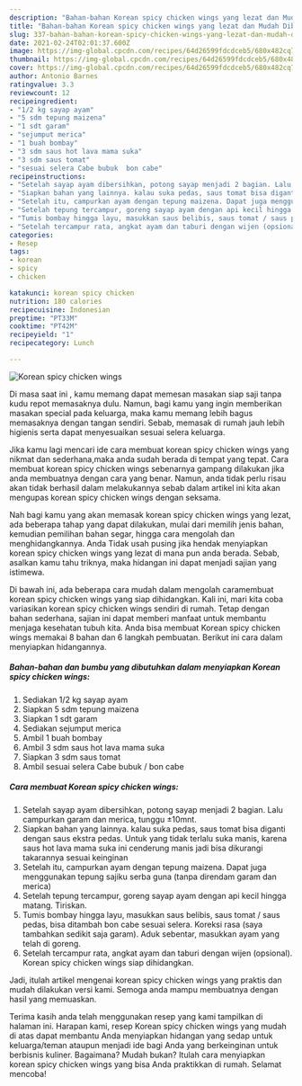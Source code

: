 ```yaml
---
description: "Bahan-bahan Korean spicy chicken wings yang lezat dan Mudah Dibuat"
title: "Bahan-bahan Korean spicy chicken wings yang lezat dan Mudah Dibuat"
slug: 337-bahan-bahan-korean-spicy-chicken-wings-yang-lezat-dan-mudah-dibuat
date: 2021-02-24T02:01:37.600Z
image: https://img-global.cpcdn.com/recipes/64d26599fdcdceb5/680x482cq70/korean-spicy-chicken-wings-foto-resep-utama.jpg
thumbnail: https://img-global.cpcdn.com/recipes/64d26599fdcdceb5/680x482cq70/korean-spicy-chicken-wings-foto-resep-utama.jpg
cover: https://img-global.cpcdn.com/recipes/64d26599fdcdceb5/680x482cq70/korean-spicy-chicken-wings-foto-resep-utama.jpg
author: Antonio Barnes
ratingvalue: 3.3
reviewcount: 12
recipeingredient:
- "1/2 kg sayap ayam"
- "5 sdm tepung maizena"
- "1 sdt garam"
- "sejumput merica"
- "1 buah bombay"
- "3 sdm saus hot lava mama suka"
- "3 sdm saus tomat"
- "sesuai selera Cabe bubuk  bon cabe"
recipeinstructions:
- "Setelah sayap ayam dibersihkan, potong sayap menjadi 2 bagian. Lalu campurkan garam dan merica, tunggu ±10mnt."
- "Siapkan bahan yang lainnya. kalau suka pedas, saus tomat bisa diganti dengan saus ekstra pedas. Untuk yang tidak terlalu suka manis, karena saus hot lava mama suka ini cenderung manis jadi bisa dikurangi takarannya sesuai keinginan"
- "Setelah itu, campurkan ayam dengan tepung maizena. Dapat juga menggunakan tepung sajiku serba guna (tanpa direndam garam dan merica)"
- "Setelah tepung tercampur, goreng sayap ayam dengan api kecil hingga matang. Tiriskan."
- "Tumis bombay hingga layu, masukkan saus belibis, saus tomat / saus pedas, bisa ditambah bon cabe sesuai selera. Koreksi rasa (saya tambahkan sedikit saja garam). Aduk sebentar, masukkan ayam yang telah di goreng."
- "Setelah tercampur rata, angkat ayam dan taburi dengan wijen (opsional). Korean spicy chicken wings siap dihidangkan."
categories:
- Resep
tags:
- korean
- spicy
- chicken

katakunci: korean spicy chicken 
nutrition: 180 calories
recipecuisine: Indonesian
preptime: "PT33M"
cooktime: "PT42M"
recipeyield: "1"
recipecategory: Lunch

---
```



![Korean spicy chicken wings](https://img-global.cpcdn.com/recipes/64d26599fdcdceb5/680x482cq70/korean-spicy-chicken-wings-foto-resep-utama.jpg)

Di masa  saat ini , kamu memang dapat memesan masakan siap saji tanpa kudu repot memasaknya dulu. Namun, bagi kamu yang ingin memberikan masakan special pada keluarga, maka kamu memang lebih bagus memasaknya dengan tangan sendiri. Sebab, memasak di rumah jauh lebih higienis serta dapat menyesuaikan sesuai selera keluarga.

Jika kamu lagi mencari ide cara membuat korean spicy chicken wings yang nikmat dan sederhana,maka anda sudah berada di tempat yang tepat. Cara membuat korean spicy chicken wings  sebenarnya gampang dilakukan jika anda membuatnya dengan cara yang benar. Namun, anda tidak perlu risau akan tidak berhasil dalam melakukannya 
sebab dalam artikel ini kita akan mengupas korean spicy chicken wings dengan seksama.  



Nah bagi kamu yang akan memasak korean spicy chicken wings yang lezat, ada beberapa tahap yang dapat dilakukan, mulai dari memilih jenis bahan, kemudian pemilihan bahan segar, hingga cara mengolah dan menghidangkannya. Anda Tidak usah pusing jika hendak menyiapkan korean spicy chicken wings yang lezat di mana pun anda berada. Sebab, asalkan kamu  tahu triknya, maka hidangan ini dapat menjadi sajian yang istimewa.

Di bawah ini, ada beberapa cara mudah dalam mengolah caramembuat korean spicy chicken wings yang siap dihidangkan. Kali ini, mari kita coba variasikan korean spicy chicken wings sendiri di rumah. Tetap dengan bahan sederhana, sajian ini dapat memberi manfaat untuk membantu menjaga kesehatan tubuh kita. Anda bisa membuat Korean spicy chicken wings memakai 8 bahan dan 6 langkah pembuatan. Berikut ini cara dalam menyiapkan hidangannya.

<!--inarticleads1-->

##### Bahan-bahan dan bumbu yang dibutuhkan dalam menyiapkan Korean spicy chicken wings:

1. Sediakan 1/2 kg sayap ayam
1. Siapkan 5 sdm tepung maizena
1. Siapkan 1 sdt garam
1. Sediakan sejumput merica
1. Ambil 1 buah bombay
1. Ambil 3 sdm saus hot lava mama suka
1. Siapkan 3 sdm saus tomat
1. Ambil sesuai selera Cabe bubuk / bon cabe




<!--inarticleads2-->

##### Cara membuat Korean spicy chicken wings:

1. Setelah sayap ayam dibersihkan, potong sayap menjadi 2 bagian. Lalu campurkan garam dan merica, tunggu ±10mnt.
1. Siapkan bahan yang lainnya. kalau suka pedas, saus tomat bisa diganti dengan saus ekstra pedas. Untuk yang tidak terlalu suka manis, karena saus hot lava mama suka ini cenderung manis jadi bisa dikurangi takarannya sesuai keinginan
1. Setelah itu, campurkan ayam dengan tepung maizena. Dapat juga menggunakan tepung sajiku serba guna (tanpa direndam garam dan merica)
1. Setelah tepung tercampur, goreng sayap ayam dengan api kecil hingga matang. Tiriskan.
1. Tumis bombay hingga layu, masukkan saus belibis, saus tomat / saus pedas, bisa ditambah bon cabe sesuai selera. Koreksi rasa (saya tambahkan sedikit saja garam). Aduk sebentar, masukkan ayam yang telah di goreng.
1. Setelah tercampur rata, angkat ayam dan taburi dengan wijen (opsional). Korean spicy chicken wings siap dihidangkan.




Jadi, itulah artikel mengenai  korean spicy chicken wings  yang praktis dan mudah dilakukan versi kami. Semoga anda mampu membuatnya dengan hasil yang memuaskan. 

Terima kasih anda telah menggunakan resep yang kami tampilkan di halaman ini. Harapan kami, resep  Korean spicy chicken wings yang mudah di atas dapat membantu Anda menyiapkan hidangan yang sedap untuk keluarga/teman ataupun menjadi ide bagi Anda yang berkeinginan untuk berbisnis kuliner. Bagaimana? Mudah bukan? Itulah cara menyiapkan korean spicy chicken wings yang bisa Anda praktikkan di rumah. Selamat mencoba!

